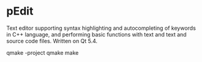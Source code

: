 # pEdit

Text editor supporting syntax highlighting and autocompleting of keywords in C++ language, and performing basic functions 
with text and text and source code files. Written on Qt 5.4.

qmake -project
qmake
make
